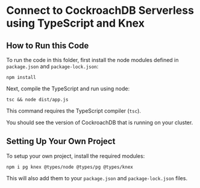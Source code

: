 # Connect to CockroachDB Serverless using TypeScript and Knex

## How to Run this Code

To run the code in this folder, first install the node modules defined in `package.json` and `package-lock.json`:

```
npm install
```

Next, compile the TypeScript and run using node:


```
tsc && node dist/app.js
```

This command requires the TypeScript compiler (`tsc`).

You should see the version of CockroachDB that is running on your cluster.

## Setting Up Your Own Project

To setup your own project, install the required modules:

```
npm i pg knex @types/node @types/pg @types/knex
```

This will also add them to your `package.json` and `package-lock.json` files.